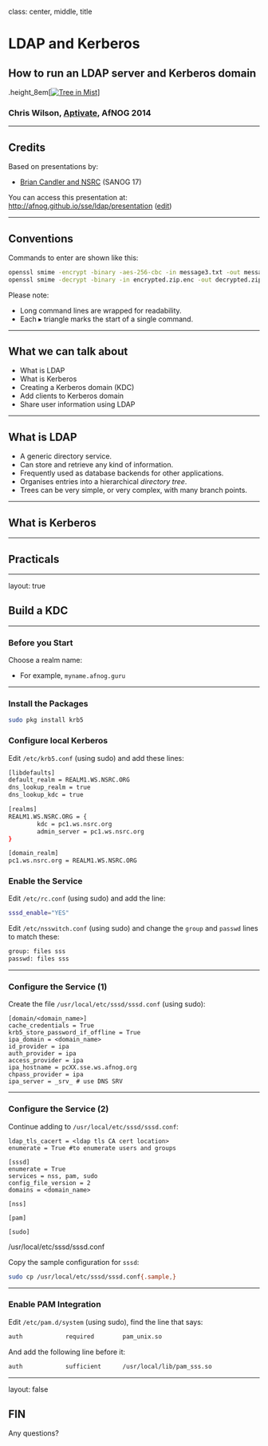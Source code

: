 class: center, middle, title

# LDAP and Kerberos

## How to run an LDAP server and Kerberos domain

.height_8em[[![Tree in Mist](https://farm8.staticflickr.com/7095/7230738190_3c6f7146e6_b.jpg)](https://www.flickr.com/photos/matthewpaulson/7230738190)]

### Chris Wilson, [Aptivate](http://www.aptivate.org/), AfNOG 2014

---

## Credits

Based on presentations by:

* [Brian Candler and NSRC](https://nsrc.org/workshops/2011/sanog17/wiki/Agenda) (SANOG 17)

You can access this presentation at: http://afnog.github.io/sse/ldap/presentation
([edit](https://github.com/afnog/sse/ldap/presentation.md))

---

## Conventions

Commands to enter are shown like this:

```sh
openssl smime -encrypt -binary -aes-256-cbc -in message3.txt -out message3.txt.enc yourpartner.crt.pem
openssl smime -decrypt -binary -in encrypted.zip.enc -out decrypted.zip -inkey private.key -passin pass:your_password
```

Please note:

* Long command lines are wrapped for readability.
* Each &#9656; triangle marks the start of a single command.

---

## What we can talk about

* What is LDAP
* What is Kerberos
* Creating a Kerberos domain (KDC)
* Add clients to Kerberos domain
* Share user information using LDAP

---

## What is LDAP

* A generic directory service.
* Can store and retrieve any kind of information.
* Frequently used as database backends for other applications.
* Organises entries into a hierarchical *directory tree*.
* Trees can be very simple, or very complex, with many branch points.

---

## What is Kerberos

---

## Practicals

---
layout: true
## Build a KDC
---

### Before you Start

Choose a realm name:
* For example, `myname.afnog.guru`

---

### Install the Packages

```sh
sudo pkg install krb5
```

### Configure local Kerberos

Edit `/etc/krb5.conf` (using sudo) and add these lines:

```sh
[libdefaults]
default_realm = REALM1.WS.NSRC.ORG
dns_lookup_realm = true
dns_lookup_kdc = true

[realms]
REALM1.WS.NSRC.ORG = {
        kdc = pc1.ws.nsrc.org
        admin_server = pc1.ws.nsrc.org
}

[domain_realm]
pc1.ws.nsrc.org = REALM1.WS.NSRC.ORG
```

### Enable the Service

Edit `/etc/rc.conf` (using sudo) and add the line:

```sh
sssd_enable="YES"
```

Edit `/etc/nsswitch.conf` (using sudo) and change the `group` and `passwd` lines to match these:

```sh
group: files sss
passwd: files sss
```

---

### Configure the Service (1)

Create the file `/usr/local/etc/sssd/sssd.conf` (using sudo):

```
[domain/<domain_name>]
cache_credentials = True
krb5_store_password_if_offline = True
ipa_domain = <domain_name>
id_provider = ipa
auth_provider = ipa
access_provider = ipa
ipa_hostname = pcXX.sse.ws.afnog.org
chpass_provider = ipa
ipa_server = _srv_ # use DNS SRV
```

---

### Configure the Service (2)

Continue adding to `/usr/local/etc/sssd/sssd.conf`:

```
ldap_tls_cacert = <ldap tls CA cert location>
enumerate = True #to enumerate users and groups

[sssd]
enumerate = True
services = nss, pam, sudo
config_file_version = 2
domains = <domain_name>

[nss]

[pam]

[sudo]
```

/usr/local/etc/sssd/sssd.conf


Copy the sample configuration for `sssd`:

```sh
sudo cp /usr/local/etc/sssd/sssd.conf{.sample,}
```

---

### Enable PAM Integration

Edit `/etc/pam.d/system` (using sudo), find the line that says:

```sh
auth            required        pam_unix.so
```

And add the following line before it:

```sh
auth            sufficient      /usr/local/lib/pam_sss.so
```

---
layout: false

## FIN

Any questions?
